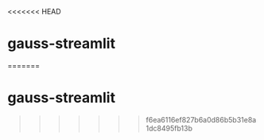 <<<<<<< HEAD
# gauss-streamlit
=======
# gauss-streamlit
>>>>>>> f6ea6116ef827b6a0d86b5b31e8a1dc8495fb13b
